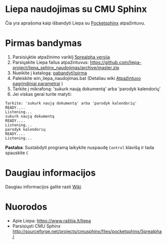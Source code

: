 # Liepa naudojimas su CMU Sphinx

Čia yra aprašoma kaip išbandyti Liepa su [Pocketsphinx](http://cmusphinx.sourceforge.net/) atpažintuvu.

# Pirmas bandymas

1. Parsisiųktie atpažinimo variklį [5prealpha versija](http://sourceforge.net/projects/cmusphinx/files/pocketsphinx/5prealpha/)
1. Parsiųskite Liepa failus atpažintuvus: https://github.com/liepa-project/liepa_sphinx_naudojimas/archive/master.zip
1. Nueikite į katalogą: [pabandyti\pirma](../../tree/master/pabandyti/pirmas)
1. Paleiskite win_liepa_naudojimas.bat (Detaliau wiki [Atpažintuvo pagrindiniai parametrai](https://github.com/liepa-project/liepa_sphinx_naudojimas/wiki/Atpa%C5%BEintuvo-pagrindiniai-parametrai) )
1. Tarkite į mikrafoną: 'sukurk naują dokumentą' arba 'parodyk kalendorių'
1. Jei viskas gerai turite matyti:
```
Tarkite: 'sukurk naują dokumentą' arba 'parodyk kalendorių'
READY....
Listening...
sukurk naują dokumentą
READY....
Listening...
parodyk kalendorių
READY....
Listening...
```

**Pastaba**: Sustabdyti programą laikykite nuspaudę `Control` klavišą ir tada spauskite `C`

# Daugiau informacijos 

Daugiau informacijos galite rasti [Wiki](https://github.com/liepa-project/liepa_sphinx_naudojimas/wiki)

# Nuorodos
- Apie Liepa: https://www.raštija.lt/liepa
- Parsisiųsti CMU Sphinx http://sourceforge.net/projects/cmusphinx/files/pocketsphinx/5prealpha/

